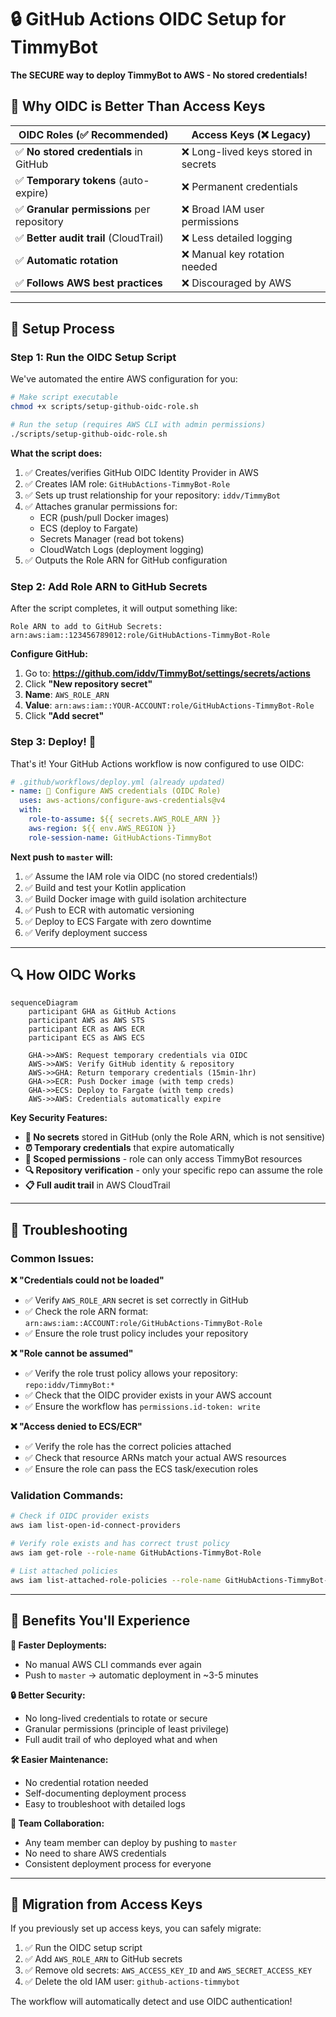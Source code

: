 # 🔒 GitHub Actions OIDC Setup for TimmyBot

**The SECURE way to deploy TimmyBot to AWS - No stored credentials!**

## 🚀 Why OIDC is Better Than Access Keys

| **OIDC Roles** (✅ Recommended) | **Access Keys** (❌ Legacy) |
|---------------------------|------------------------|
| ✅ **No stored credentials** in GitHub | ❌ Long-lived keys stored in secrets |
| ✅ **Temporary tokens** (auto-expire) | ❌ Permanent credentials |
| ✅ **Granular permissions** per repository | ❌ Broad IAM user permissions |
| ✅ **Better audit trail** (CloudTrail) | ❌ Less detailed logging |
| ✅ **Automatic rotation** | ❌ Manual key rotation needed |
| ✅ **Follows AWS best practices** | ❌ Discouraged by AWS |

---

## 🔧 Setup Process

### **Step 1: Run the OIDC Setup Script**

We've automated the entire AWS configuration for you:

```bash
# Make script executable
chmod +x scripts/setup-github-oidc-role.sh

# Run the setup (requires AWS CLI with admin permissions)
./scripts/setup-github-oidc-role.sh
```

**What the script does:**
1. ✅ Creates/verifies GitHub OIDC Identity Provider in AWS
2. ✅ Creates IAM role: `GitHubActions-TimmyBot-Role`
3. ✅ Sets up trust relationship for your repository: `iddv/TimmyBot`
4. ✅ Attaches granular permissions for:
   - ECR (push/pull Docker images)
   - ECS (deploy to Fargate)
   - Secrets Manager (read bot tokens)
   - CloudWatch Logs (deployment logging)
5. ✅ Outputs the Role ARN for GitHub configuration

### **Step 2: Add Role ARN to GitHub Secrets**

After the script completes, it will output something like:

```
Role ARN to add to GitHub Secrets:
arn:aws:iam::123456789012:role/GitHubActions-TimmyBot-Role
```

**Configure GitHub:**
1. Go to: **https://github.com/iddv/TimmyBot/settings/secrets/actions**
2. Click **"New repository secret"**
3. **Name**: `AWS_ROLE_ARN`
4. **Value**: `arn:aws:iam::YOUR-ACCOUNT:role/GitHubActions-TimmyBot-Role`
5. Click **"Add secret"**

### **Step 3: Deploy! 🚀**

That's it! Your GitHub Actions workflow is now configured to use OIDC:

```yaml
# .github/workflows/deploy.yml (already updated)
- name: 🔑 Configure AWS credentials (OIDC Role)
  uses: aws-actions/configure-aws-credentials@v4
  with:
    role-to-assume: ${{ secrets.AWS_ROLE_ARN }}
    aws-region: ${{ env.AWS_REGION }}
    role-session-name: GitHubActions-TimmyBot
```

**Next push to `master` will:**
1. ✅ Assume the IAM role via OIDC (no stored credentials!)
2. ✅ Build and test your Kotlin application  
3. ✅ Build Docker image with guild isolation architecture
4. ✅ Push to ECR with automatic versioning
5. ✅ Deploy to ECS Fargate with zero downtime
6. ✅ Verify deployment success

---

## 🔍 How OIDC Works

```mermaid
sequenceDiagram
    participant GHA as GitHub Actions
    participant AWS as AWS STS
    participant ECR as AWS ECR
    participant ECS as AWS ECS

    GHA->>AWS: Request temporary credentials via OIDC
    AWS->>AWS: Verify GitHub identity & repository
    AWS->>GHA: Return temporary credentials (15min-1hr)
    GHA->>ECR: Push Docker image (with temp creds)
    GHA->>ECS: Deploy to Fargate (with temp creds)
    AWS->>AWS: Credentials automatically expire
```

**Key Security Features:**
- **🔐 No secrets** stored in GitHub (only the Role ARN, which is not sensitive)
- **⏰ Temporary credentials** that expire automatically
- **🎯 Scoped permissions** - role can only access TimmyBot resources
- **🔍 Repository verification** - only your specific repo can assume the role
- **📋 Full audit trail** in AWS CloudTrail

---

## 🚨 Troubleshooting

### Common Issues:

**❌ "Credentials could not be loaded"**
- ✅ Verify `AWS_ROLE_ARN` secret is set correctly in GitHub
- ✅ Check the role ARN format: `arn:aws:iam::ACCOUNT:role/GitHubActions-TimmyBot-Role`
- ✅ Ensure the role trust policy includes your repository

**❌ "Role cannot be assumed"**
- ✅ Verify the role trust policy allows your repository: `repo:iddv/TimmyBot:*`
- ✅ Check that the OIDC provider exists in your AWS account
- ✅ Ensure the workflow has `permissions.id-token: write`

**❌ "Access denied to ECS/ECR"**
- ✅ Verify the role has the correct policies attached
- ✅ Check that resource ARNs match your actual AWS resources
- ✅ Ensure the role can pass the ECS task/execution roles

### Validation Commands:

```bash
# Check if OIDC provider exists
aws iam list-open-id-connect-providers

# Verify role exists and has correct trust policy  
aws iam get-role --role-name GitHubActions-TimmyBot-Role

# List attached policies
aws iam list-attached-role-policies --role-name GitHubActions-TimmyBot-Role
```

---

## 🎉 Benefits You'll Experience

**🚀 Faster Deployments:**
- No manual AWS CLI commands ever again
- Push to `master` → automatic deployment in ~3-5 minutes

**🔒 Better Security:**
- No long-lived credentials to rotate or secure
- Granular permissions (principle of least privilege)
- Full audit trail of who deployed what and when

**🛠️ Easier Maintenance:**
- No credential rotation needed
- Self-documenting deployment process
- Easy to troubleshoot with detailed logs

**👥 Team Collaboration:**
- Any team member can deploy by pushing to `master`
- No need to share AWS credentials
- Consistent deployment process for everyone

---

## 🔄 Migration from Access Keys

If you previously set up access keys, you can safely migrate:

1. ✅ Run the OIDC setup script
2. ✅ Add `AWS_ROLE_ARN` to GitHub secrets
3. ✅ Remove old secrets: `AWS_ACCESS_KEY_ID` and `AWS_SECRET_ACCESS_KEY`
4. ✅ Delete the old IAM user: `github-actions-timmybot`

The workflow will automatically detect and use OIDC authentication!